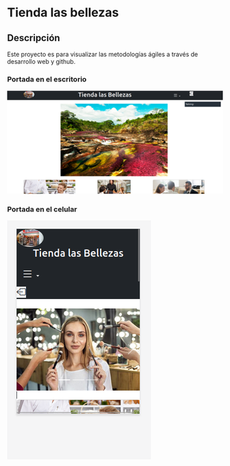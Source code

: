 # Tienda las bellezas

## Descripción

Este proyecto es para visualizar las metodologías ágiles a través de desarrollo web y github.

### Portada en el escritorio

![Texto cuando no hay imágen](./img/PortadaEscritorio.png)

### Portada en el celular
![Texto cuando no hay imágen](./img/PortadaCelulares.png)